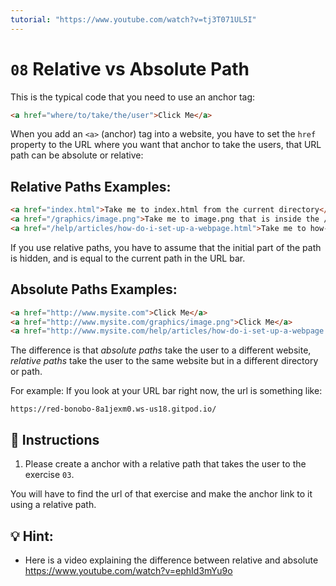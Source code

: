 ```yaml
---
tutorial: "https://www.youtube.com/watch?v=tj3T071UL5I"
---
```


# `08` Relative vs Absolute Path

This is the typical code that you need to use an anchor tag:

```html
<a href="where/to/take/the/user">Click Me</a>
```

When you add an `<a>` (anchor) tag into a website, you have to set the `href` property to the URL where you want that anchor to take the users, that URL path can be absolute or relative:

## Relative Paths Examples:

```html
<a href="index.html">Take me to index.html from the current directory</a>
<a href="/graphics/image.png">Take me to image.png that is inside the /graphics/ directory</a>
<a href="/help/articles/how-do-i-set-up-a-webpage.html">Take me to how-do-i-set-up-a-webpage.html</a>
```

If you use relative paths, you have to assume that the initial part of the path is hidden, and is equal to the current path in the URL bar.

## Absolute Paths Examples:

```html
<a href="http://www.mysite.com">Click Me</a>
<a href="http://www.mysite.com/graphics/image.png">Click Me</a>
<a href="http://www.mysite.com/help/articles/how-do-i-set-up-a-webpage.html">Click Me</a>
```

The difference is that *absolute paths* take the user to a different website, *relative paths* take the user to the same website but in a different directory or path.

For example: If you look at your URL bar right now, the url is something like:

```
https://red-bonobo-8a1jexm0.ws-us18.gitpod.io/
```

## 📝 Instructions

1. Please create a anchor with a relative path that takes the user to the exercise `03`.

You will have to find the url of that exercise and make the anchor link to it using a relative path.

## 💡 Hint:

+ Here is a video explaining the difference between relative and absolute
https://www.youtube.com/watch?v=ephId3mYu9o
